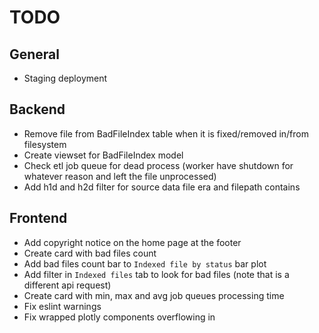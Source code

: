 # TODO

## General

* Staging deployment

## Backend

* Remove file from BadFileIndex table when it is fixed/removed in/from filesystem
* Create viewset for BadFileIndex model
* Check etl job queue for dead process (worker have shutdown for whatever reason and left the file unprocessed)
* Add h1d and h2d filter for source data file era and filepath contains


## Frontend

* Add copyright notice on the home page at the footer
* Create card with bad files count
* Add bad files count bar to `Indexed file by status` bar plot
* Add filter in `Indexed files` tab to look for bad files (note that is a different api request)
* Create card with min, max and avg job queues processing time
* Fix eslint warnings
* Fix wrapped plotly components overflowing in 

